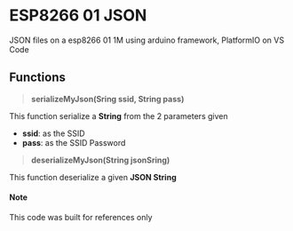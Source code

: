 # ESP8266 01 JSON

JSON files on a esp8266 01 1M using arduino framework, PlatformIO on VS Code

## Functions

> **serializeMyJson(Sring ssid, String pass)**

This function serialize a **String** from the 2 parameters given

- **ssid**: as the SSID
- **pass**: as the SSID Password

> **deserializeMyJson(String jsonSring)**

This function deserialize a given **JSON String**

#### Note

This code was built for references only
